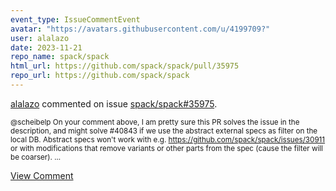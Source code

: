 ```yaml
---
event_type: IssueCommentEvent
avatar: "https://avatars.githubusercontent.com/u/4199709?"
user: alalazo
date: 2023-11-21
repo_name: spack/spack
html_url: https://github.com/spack/spack/pull/35975
repo_url: https://github.com/spack/spack
---
```


<a href='https://github.com/alalazo' target='_blank'>alalazo</a> commented on issue <a href='https://github.com/spack/spack/pull/35975' target='_blank'>spack/spack#35975</a>.

<small>@scheibelp On your comment above, I am pretty sure this PR solves the issue in the description, and might solve #40843 if we use the abstract external specs as filter on the local DB. Abstract specs won't work with e.g.  https://github.com/spack/spack/issues/30911 or with modifications that remove variants or other parts from the spec (cause the filter will be coarser). ...</small>

<a href='https://github.com/spack/spack/pull/35975' target='_blank'>View Comment</a>